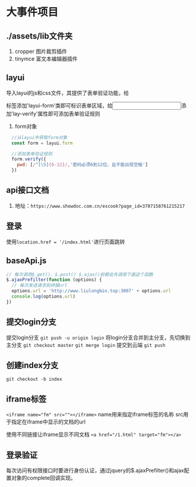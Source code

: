 # 大事件项目
## ./assets/lib文件夹
1. cropper 图片裁剪插件
2. tinymce 富文本编辑器插件

## layui
导入layui的js和css文件，其提供了表单验证功能，给<form>标签添加'layui-form'类即可标识表单区域，给<input>添加'lay-verify'属性即可添加表单验证规则
1. form对象
```javascript
  //从layui中获取form对象
  const form = layui.form

  //添加表单验证规则
  form.verify({
    pwd: [/^[\S]{6-12}/,'密码必须6到12位，且不能出现空格']
  })
``` 

## api接口文档
1. 地址：`https://www.showdoc.com.cn/escook?page_id=3707158761215217`

## 登录
使用`location.href = '/index.html'`进行页面跳转

## baseApi.js
```javascript
// 每次调用$.get()、$.post() $.ajax()前都会先调用下面这个函数
$.ajaxPrefilter(function (options) {
  // 每次发送请求前拼接url
  options.url = 'http://www.liulongbin.top:3007' + options.url
  console.log(options.url)
})

```

## 提交login分支
提交login分支
`git push -u origin login`
将login分支合并到主分支，先切换到主分支
`git checkout master`
`git merge login`
提交到云端
`git push`

## 创建index分支
`git checkout -b index`


## iframe标签
`<iframe name="fm" src=""></iframe>`
name用来指定iframe标签的名称
src用于指定在iframe中显示的文档的url

使用不同<a>链接让iframe显示不同文档
`<a href="/1.html" target="fm"></a>`

## 登录验证
每次访问有权限接口时要进行身份认证，通过jquery的$.ajaxPrefilter()和ajax配置对象的complete回调实现。